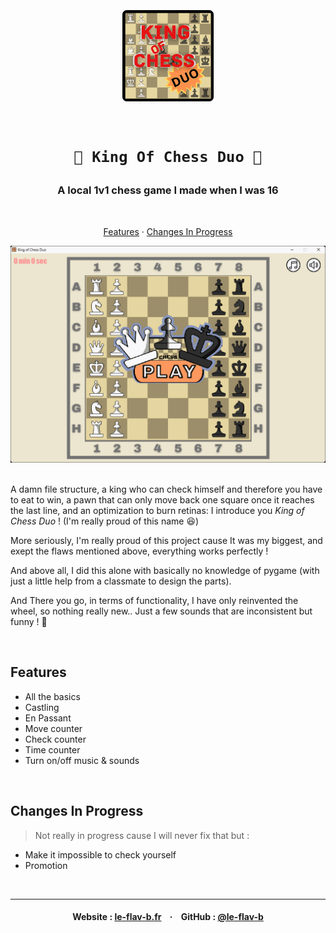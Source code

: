 <h1 align="center">
    <br>
    <img src="https://raw.githubusercontent.com/le-flav-b/king-of-chess-duo/master/files/assets/icon.png" alt="King Of Chess Duo" width="150">
    <br><br>

    👑 King Of Chess Duo 👑
</h1>


<h3 align="center">A local 1v1 chess game I made when I was 16</h3>

<br>

<p align="center">
        <a href="#features"=>Features</a> ·
        <a href="#changes-in-progress"=>Changes In Progress</a>
</p>

![Screenshots](https://raw.githubusercontent.com/le-flav-b/king-of-chess-duo/master/files/assets/exemple.gif)
<br>
<br>

A damn file structure, a king  who can check himself and therefore you have to eat to win, a pawn that can only move back one square once it reaches the last line, and an optimization to burn retinas: I introduce you *King of Chess Duo* ! (I'm really proud of this name 😆)
<br>

More seriously, I'm really proud of this project cause It was my biggest, and exept the flaws mentioned above, everything works perfectly !
<br>

And above all, I did this alone with basically no knowledge of pygame (with just a little help from a classmate to design the parts).
<br>

And There you go, in terms of functionality, I have only reinvented the wheel, so nothing really new.. Just a few sounds that are inconsistent but funny ! 🙂

<br>


## Features

* All the basics
* Castling
* En Passant
* Move counter
* Check counter
* Time counter
* Turn on/off music & sounds

<br>


## Changes In Progress

> Not really in progress cause I will never fix that but :
* Make it impossible to check yourself
* Promotion

<br>


---

<h4 align="center">
    Website : <a href="https://www.le-flav-b.fr">le-flav-b.fr</a> &nbsp&nbsp · &nbsp&nbsp
    GitHub :  <a href="https://github.com/le-flav-b">@le-flav-b</a>
</h4>
